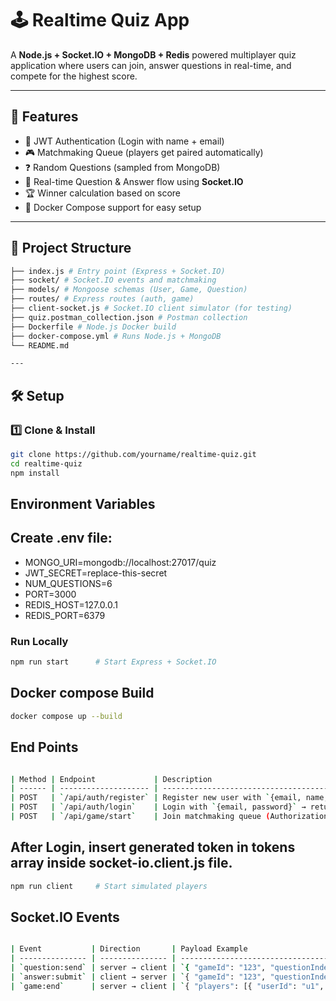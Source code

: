 # 🕹️ Realtime Quiz App

A **Node.js + Socket.IO + MongoDB + Redis** powered multiplayer quiz application where users can join, answer questions in real-time, and compete for the highest score.

---

## 🚀 Features

- 🔐 JWT Authentication (Login with name + email)
- 🎮 Matchmaking Queue (players get paired automatically)
- ❓ Random Questions (sampled from MongoDB)
- 📡 Real-time Question & Answer flow using **Socket.IO**
- 🏆 Winner calculation based on score
- 🐳 Docker Compose support for easy setup

---

## 📂 Project Structure

```bash
├── index.js # Entry point (Express + Socket.IO)
├── socket/ # Socket.IO events and matchmaking
├── models/ # Mongoose schemas (User, Game, Question)
├── routes/ # Express routes (auth, game)
├── client-socket.js # Socket.IO client simulator (for testing)
├── quiz.postman_collection.json # Postman collection
├── Dockerfile # Node.js Docker build
├── docker-compose.yml # Runs Node.js + MongoDB
└── README.md

---
```

## 🛠️ Setup

### 1️⃣ Clone & Install

```bash
git clone https://github.com/yourname/realtime-quiz.git
cd realtime-quiz
npm install

```

## Environment Variables

## Create .env file:

- MONGO_URI=mongodb://localhost:27017/quiz
- JWT_SECRET=replace-this-secret
- NUM_QUESTIONS=6
- PORT=3000
- REDIS_HOST=127.0.0.1
- REDIS_PORT=6379

### Run Locally

```bash
npm run start      # Start Express + Socket.IO

```

## Docker compose Build

```bash
docker compose up --build

```

## End Points

```bash

| Method | Endpoint             | Description                                              |
| ------ | -------------------- | -------------------------------------------------------- |
| POST   | `/api/auth/register` | Register new user with `{email, name, password}`                   |
| POST   | `/api/auth/login`    | Login with `{email, password}` → returns JWT                 |
| POST   | `/api/game/start`    | Join matchmaking queue (Authorization: Bearer `<token>`) |

```

## After Login, insert generated token in tokens array inside socket-io.client.js file.

```bash
npm run client     # Start simulated players
```

## Socket.IO Events

```bash

| Event           | Direction       | Payload Example                                                                                                         |
| --------------- | --------------- | ----------------------------------------------------------------------------------------------------------------------- |
| `question:send` | server → client | `{ "gameId": "123", "questionIndex": 0, "question": { "questionText": "What is 2+2?", "options": ["1","2","3","4"] } }` |
| `answer:submit` | client → server | `{ "gameId": "123", "questionIndex": 0, "selectedChoice": 3 }`                                                          |
| `game:end`      | server → client | `{ "players": [{ "userId": "u1", "name": "Alice", "score": 50 }], "winner": "Alice" }`                                  |

```
